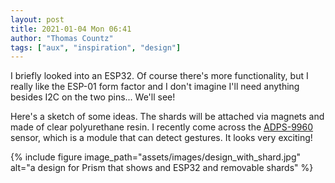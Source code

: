 ```yaml
---
layout: post
title: 2021-01-04 Mon 06:41
author: "Thomas Countz"
tags: ["aux", "inspiration", "design"]
---
```


I briefly looked into an ESP32. Of course there's more functionality, but I really like the ESP-01 form factor and I don't imagine I'll need anything besides I2C on the two pins... We'll see!

Here's a sketch of some ideas. The shards will be attached via magnets and made of clear polyurethane resin. I recently come across the [ADPS-9960](https://learn.sparkfun.com/tutorials/apds-9960-rgb-and-gesture-sensor-hookup-guide) sensor, which is a module that can detect gestures. It looks very exciting!

{% include figure image_path="assets/images/design_with_shard.jpg" alt="a design for Prism that shows and ESP32 and removable shards" %}